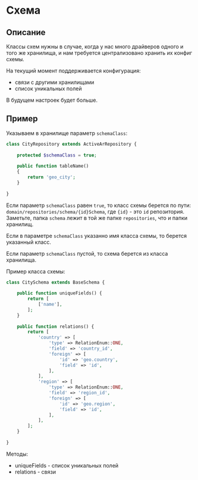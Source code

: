 Схема
===

## Описание

Классы схем нужны в случае, когда у нас много драйверов одного и того же хранилища, и нам требуется централизовано хранить их конфиг схемы.

На текущий момент поддерживается конфигурация:

* связи с другими хранилищами
* список уникальных полей

В будущем настроек будет больше.

## Пример

Указываем в хранилище параметр `schemaClass`:

```php
class CityRepository extends ActiveArRepository {
	
	protected $schemaClass = true;
	
	public function tableName()
	{
		return 'geo_city';
	}
	
}
```

Если параметр `schemaClass` равен `true`, то класс схемы берется по пути:
`domain/repositories/schema/{id}Schema`, где `{id}` - это `id` репозитория.
Заметьте, папка `schema` лежит в той же папке `repositories`, что и папки хранилищ.

Если в параметре `schemaClass` указанно имя класса схемы, то берется указанный класс.

Если параметр `schemaClass` пустой, то схема берется из класса хранилища.

Пример класса схемы:

```php
class CitySchema extends BaseSchema {
	
	public function uniqueFields() {
		return [
			['name'],
		];
	}
	
	public function relations() {
		return [
			'country' => [
				'type' => RelationEnum::ONE,
				'field' => 'country_id',
				'foreign' => [
					'id' => 'geo.country',
					'field' => 'id',
				],
			],
			'region' => [
				'type' => RelationEnum::ONE,
				'field' => 'region_id',
				'foreign' => [
					'id' => 'geo.region',
					'field' => 'id',
				],
			],
		];
	}
	
}
```

Методы:

* uniqueFields - список уникальных полей
* relations - связи
